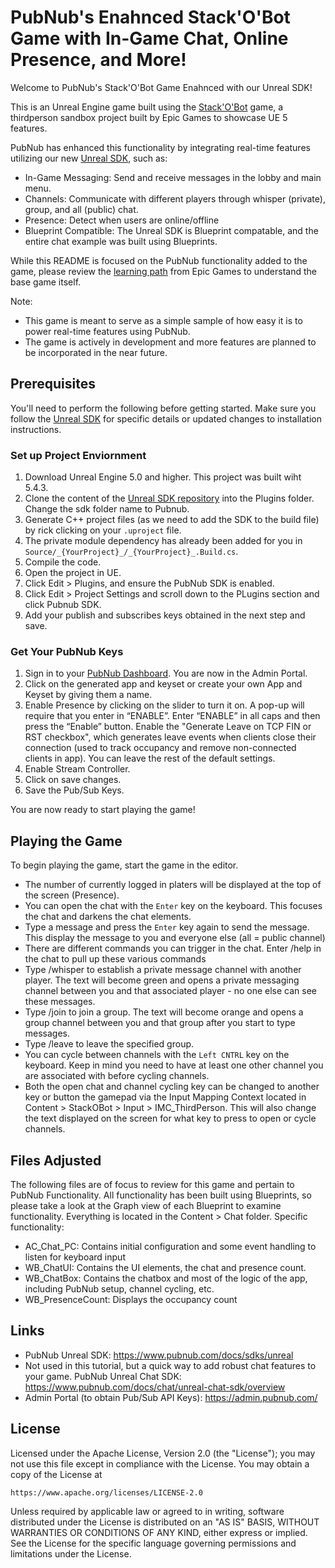 PubNub's Enahnced Stack'O'Bot Game with In-Game Chat, Online Presence, and More!
====================================
Welcome to PubNub's Stack'O'Bot Game Enahnced with our Unreal SDK!

This is an Unreal Engine game built using the [Stack'O'Bot](https://www.unrealengine.com/marketplace/en-US/product/stack-o-bot?sessionInvalidated=true) game, a thirdperson sandbox project built by Epic Games to showcase UE 5 features.

PubNub has enhanced this functionality by integrating real-time features utilizing our new [Unreal SDK](https://www.pubnub.com/docs/sdks/unreal), such as:

* In-Game Messaging: Send and receive messages in the lobby and main menu.
* Channels: Communicate with different players through whisper (private), group, and all (public) chat.
* Presence: Detect when users are online/offline
* Blueprint Compatible: The Unreal SDK is Blueprint compatable, and the entire chat example was built using Blueprints.

While this README is focused on the PubNub functionality added to the game, please review the [learning path](https://dev.epicgames.com/community/learning/paths/yG/stack-o-bot) from Epic Games to understand the base game itself.

Note: 
* This game is meant to serve as a simple sample of how easy it is to power real-time features using PubNub.
* The game is actively in development and more features are planned to be incorporated in the near future.

## Prerequisites
You'll need to perform the following before getting started. Make sure you follow the [Unreal SDK](https://www.pubnub.com/docs/sdks/unreal) for specific details or updated changes to installation instructions.

### Set up Project Enviornment
1. Download Unreal Engine 5.0 and higher. This project was built wiht 5.4.3.
2. Clone the content of the [Unreal SDK repository](https://github.com/pubnub/unreal-engine) into the Plugins folder. Change the sdk folder name to Pubnub.
3. Generate C++ project files (as we need to add the SDK to the build file) by rick clicking on your `.uproject` file.
4. The private module dependency has already been added for you in `Source/_{YourProject}_/_{YourProject}_.Build.cs`.
5. Compile the code.
6. Open the project in UE.
7. Click Edit > Plugins, and ensure the PubNub SDK is enabled.
8. Click Edit > Project Settings and scroll down to the PLugins section and click Pubnub SDK.
9. Add your publish and subscribes keys obtained in the next step and save.

### Get Your PubNub Keys
1. Sign in to your [PubNub Dashboard](https://admin.pubnub.com/). You are now in the Admin Portal.
2. Click on the generated app and keyset or create your own App and Keyset by giving them a name.
3. Enable Presence by clicking on the slider to turn it on. A pop-up will require that you enter in “ENABLE”. Enter “ENABLE” in all caps and then press the “Enable” button. Enable the "Generate Leave on TCP FIN or RST checkbox", which generates leave events when clients close their connection (used to track occupancy and remove non-connected clients in app). You can leave the rest of the default settings.
4. Enable Stream Controller.
7. Click on save changes.
8. Save the Pub/Sub Keys.

You are now ready to start playing the game!

## Playing the Game
To begin playing the game, start the game in the editor. 
* The number of currently logged in platers will be displayed at the top of the screen (Presence).
* You can open the chat with the `Enter` key on the keyboard. This focuses the chat and darkens the chat elements.
* Type a message and press the `Enter` key again to send the message. This display the message to you and everyone else (all = public channel)
* There are different commands you can trigger in the chat. Enter /help in the chat to pull up these various commands
* Type /whisper <userId> to establish a private message channel with another player. The text will become green and opens a private messaging channel between you and that associated player - no one else can see these messages.
* Type /join <groupName> to join a group. The text will become orange and opens a group channel between you and that group after you start to type messages.
* Type /leave <groupName> to leave the specified group.
* You can cycle between channels with the `Left CNTRL` key on the keyboard. Keep in mind you need to have at least one other channel you are associated with before cycling channels.
* Both the open chat and channel cycling key can be changed to another key or button the gamepad via the Input Mapping Context located in Content > StackOBot > Input > IMC_ThirdPerson. This will also change the text displayed on the screen for what key to press to open or cycle channels.

## Files Adjusted

The following files are of focus to review for this game and pertain to PubNub Functionality. All functionality has been built using Blueprints, so please take a look at the Graph view of each Blueprint to examine functionality. Everything is located in the Content > Chat folder. Specific functionality:
- AC_Chat_PC: Contains initial configuration and some event handling to listen for keyboard input
- WB_ChatUI: Contains the UI elements, the chat and presence count.
- WB_ChatBox: Contains the chatbox and most of the logic of the app, including PubNub setup, channel cycling, etc.
- WB_PresenceCount: Displays the occupancy count

## Links
- PubNub Unreal SDK: https://www.pubnub.com/docs/sdks/unreal
- Not used in this tutorial, but a quick way to add robust chat features to your game. PubNub Unreal Chat SDK: https://www.pubnub.com/docs/chat/unreal-chat-sdk/overview
- Admin Portal (to obtain Pub/Sub API Keys): https://admin.pubnub.com/

## License
Licensed under the Apache License, Version 2.0 (the "License");
you may not use this file except in compliance with the License.
You may obtain a copy of the License at

    https://www.apache.org/licenses/LICENSE-2.0

Unless required by applicable law or agreed to in writing, software
distributed under the License is distributed on an "AS IS" BASIS,
WITHOUT WARRANTIES OR CONDITIONS OF ANY KIND, either express or implied.
See the License for the specific language governing permissions and
limitations under the License.
